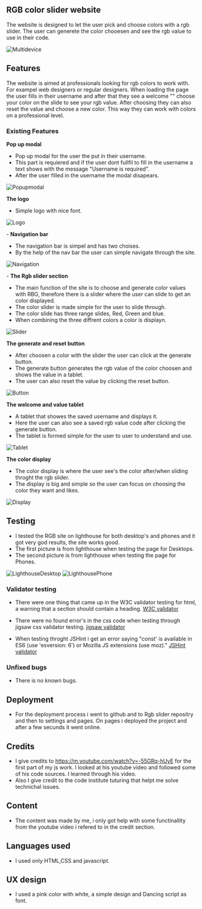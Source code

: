 ## RGB color slider website 

The website is designed to let the user pick and choose colors with a rgb slider. The user can generete the color chooesen and see the rgb value to use in their code.

![Multidevice](assets/image/multidevice.png)


## Features

The website is aimed at professionals looking for rgb colors to work with. For exampel web designers or regular designers. When loading the page the user fills in their username and after that they see a welcome "" choose your color on the slide to see your rgb value. After choosing they can also reset the value and choose a new color. This way they can work with colors on a professional level. 

### Existing Features

__Pop up modal__

- Pop up modal for the user the put in their username.
- This part is requiered and if the user dont fullfil to fill in the username a text shows with the message "Username is required".
- After the user filled in the username the modal disapears.

![Popupmodal](assets/image/modal.png)

__The logo__

- Simple logo with nice font. 

![Logo](assets/image/logo.png)

- __Navigation bar__

- The navigation bar is simpel and has two choises. 
- By the help of the nav bar the user can simple navigate through the site.

![Navigation](assets/image/navbar.png)

- __The Rgb slider section__

- The main function of the site is to choose and generate color values with RBG, therefore there is a slider where the user can slide to get an color displayed. 
- The color slider is made simple for the user to slide through.
- The color slide has three range slides, Red, Green and blue.
- When combining the three diffrent colors a color is displayn. 

![Slider](assets/image/slider.png)

__The generate and reset button__

- After choosen a color with the slider the user can click at the generate button.
- The generate button generates the rgb value of the color choosen and shows the value in a tablet.
- The user can also reset the value by clicking the reset button.

![Button](assets/image/btn.png)

__The welcome and value tablet__

- A tablet that showes the saved username and displays it.
- Here the user can also see a saved rgb value code after clicking the generate button.
- The tablet is formed simple for the user to user to understand and use.

![Tablet](assets/image/welcome.png)

__The color display__

- The color display is where the user see's the color after/when sliding throght the rgb slider.
- The display is big and simple so the user can focus on choosing the color they want and likes.

![Display](assets/image/display.png)

## Testing

- I tested the RGB site on lighthouse for both desktop's and phones and it got very god results, the site works good. 
- The first picture is from lighthouse when testing the page for Desktops.
- The second picture is from lighthouse when testing the page for Phones.

![LighthouseDesktop](assets/image/lighthousergb.png)
![LighthousePhone](assets/image/lighthousergb2.png)


### Validator testing 

- There were one thing that came up in the W3C validator testing for html, a warning that a section should contain a heading. [W3C validator](https://validator.w3.org/nu/#textarea)

- There were no found error's in the css code when testing through jigsaw css validator testing. [jigsaw validator](https://jigsaw.w3.org/css-validator/validator)

- When testing throght JSHint i get an error saying "const' is available in ES6 (use 'esversion: 6') or Mozilla JS extensions (use moz)." [JSHint validator](https://jshint.com/)

### Unfixed bugs 

- There is no known bugs.

## Deployment

- For the deployment process i went to github and to Rgb slider repositry and then to settings and pages. On pages i deployed the project and after a few secunds it went online.


## Credits 

- I give credits to https://m.youtube.com/watch?v=-55GRq-hUyE for the first part of my js work. I looked at his youtube video and followed some of his code sources. I learned through his video. 
- Also I give credit to the code institute tuturing that helpt me solve technichal issues.

## Content 

- The content was made by me, i only got help with some functinallity from the youtube video i refered to in the credit section. 

## Languages used

- I used only HTML,CSS and javascript.

## UX design

- I used a pink color with white, a simple design and Dancing script as font.

